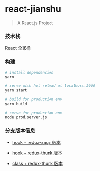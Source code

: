 # react-jianshu

> A React.js Project

### 技术栈

React 全家桶

### 构建

```bash
# install dependencies
yarn

# serve with hot reload at localhost:3000
yarn start

# build for production env
yarn build

# serve for production env
node prod.server.js
```

### 分支版本信息

- [hook + redux-saga 版本](https://github.com/haledc/react-jianshu/tree/hook-redux-saga)

- [hook + redux-thunk 版本](https://github.com/haledc/react-jianshu/tree/hook-redux)

- [class + redux-thunk 版本](https://github.com/haledc/react-jianshu/tree/class-redux)
